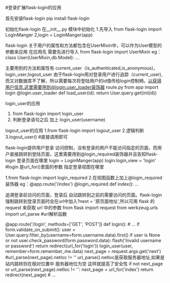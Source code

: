 #登录扩展flask-login的应用

首先安装flask-login
pip install flask-login

初始化flask-login
在__init__.py  模块中初始化
1.先导入 from flask-login import LoginManger
2,login = LoginManger(app)

flask-login 关于用户的属性和方法都包含在UserMixin中，可以作为User模型的参数来应用
在应用先 需要先进行导入  from flask-login import UserMixin
eg： class User(UserMixin,db.Model):
        ...

主要用到的方法和属性有  current_user（is_authenticated,is_anonymous)，login_user,logout_user
由于flask-login用对登录用户进行追踪（current_user),而又对数据库不了解，所以需要每次将登陆用户的id值传给login控制柄，以获得用户信息.这里需要用到@login.user_loader装饰器
route.py
from app import login
@login.user_loader
def load_user(id):
    return User.query.get(int(id))

login_user的应用
1. from flask-login import login_user
2. 判断登录语句之后  加上 login_user(username)

logout_user的应用
1.from flask-login import logout_user
2.逻辑判断
3.logout_user() #直接调用即可

flask-login提供用户登录 访问控制，没有登录的用户不能访问指定的页面，而用户直接跳转到登陆页面，这里需要用到@login_required装饰器并且告知flask-login 登录页面在哪里
    login = LoginManger(app)
    login.login_view = 'login'  #login  是url_for()里面的参数  指定登录视图在哪里

1.from flask-login import login_required
2.在视图函数上加上@login_required装饰器
eg：@app.route('/index')
    @login_required
    def index():
        ...

追溯登录前访问的页面，登录后 自动跳转到之前的需要访问的页面。flask-login强制跳转到登录页面时会在url中加入?next = '原页面地址',所以可用 flask  的request 来获取 url 中的参数
from flask import request
from werkzeug.urls import url_parse     #url解析函数

@app.route('/login', methods=['GET', 'POST'])
def login():
    # ...
    if form.validate_on_submit():
        user = User.query.filter_by(username=form.username.data).first()
        if user is None or not user.check_password(form.password.data):
            flash('Invalid username or password')
            return redirect(url_for('login'))
        login_user(user, remember=form.remember_me.data)
        next_page = request.args.get('next')
        #url_parse(next_page).netloc != ''  url_parse().netloc是获取服务器地址,如果是站内跳转则在相对位置中 服务器地位为空  这样就提高了安全性
        if not next_page or url_parse(next_page).netloc != '':
            next_page = url_for('index')
        return redirect(next_page)
    # ...
